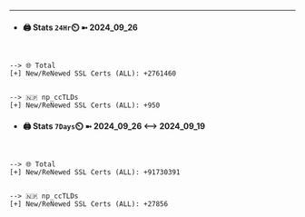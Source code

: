 

---
- #### 🖨️ **Stats** `24Hr`⏲️ ➼ 2024_09_26
```console


--> 🌐 Total
[+] New/ReNewed SSL Certs (ALL): +2761460


--> 🇳🇵 np_ccTLDs
[+] New/ReNewed SSL Certs (ALL): +950

```

- #### 🖨️ **Stats** `7Days`⏲️ ➼ 2024_09_26 <--> 2024_09_19
```console


--> 🌐 Total
[+] New/ReNewed SSL Certs (ALL): +91730391


--> 🇳🇵 np_ccTLDs
[+] New/ReNewed SSL Certs (ALL): +27856

```


